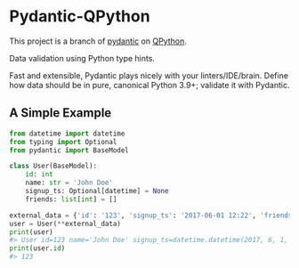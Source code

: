 # Pydantic-QPython

This project is a branch of <a target="_blank" rel="noopener" href="https://pypi.org/project/pydantic/">pydantic</a> on <a href="https://www.qpython.org">QPython</a>.

Data validation using Python type hints.

Fast and extensible, Pydantic plays nicely with your linters/IDE/brain. Define how data should be in pure, canonical Python 3.9+; validate it with Pydantic.

## A Simple Example
```python
from datetime import datetime
from typing import Optional
from pydantic import BaseModel

class User(BaseModel):
    id: int
    name: str = 'John Doe'
    signup_ts: Optional[datetime] = None
    friends: list[int] = []

external_data = {'id': '123', 'signup_ts': '2017-06-01 12:22', 'friends': [1, '2', b'3']}
user = User(**external_data)
print(user)
#> User id=123 name='John Doe' signup_ts=datetime.datetime(2017, 6, 1, 12, 22) friends=[1, 2, 3]
print(user.id)
#> 123
```